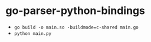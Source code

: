 # go-parser-python-bindings

- `go build -o main.so -buildmode=c-shared main.go`
- `python main.py`
